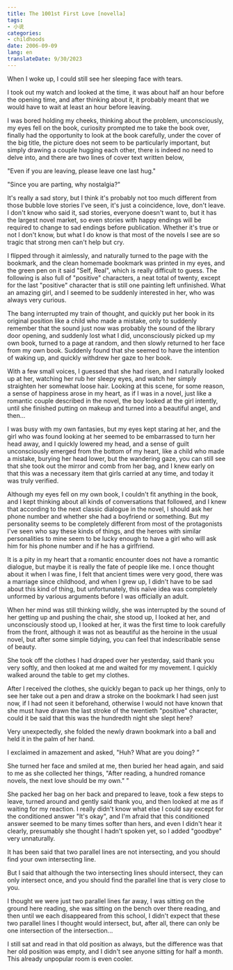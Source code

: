 ```yaml
---
title: The 1001st First Love [novella]
tags:
- 小说
categories:
- childhoods
date: 2006-09-09
lang: en
translateDate: 9/30/2023
---
```


When I woke up, I could still see her sleeping face with tears.

I took out my watch and looked at the time, it was about half an hour before the opening time, and after thinking about it, it probably meant that we would have to wait at least an hour before leaving.

I was bored holding my cheeks, thinking about the problem, unconsciously, my eyes fell on the book, curiosity prompted me to take the book over, finally had the opportunity to look at the book carefully, under the cover of the big title, the picture does not seem to be particularly important, but simply drawing a couple hugging each other, there is indeed no need to delve into, and there are two lines of cover text written below,

"Even if you are leaving, please leave one last hug."

"Since you are parting, why nostalgia?"

It's really a sad story, but I think it's probably not too much different from those bubble love stories I've seen, it's just a coincidence, love, don't leave. I don't know who said it, sad stories, everyone doesn't want to, but it has the largest novel market, so even stories with happy endings will be required to change to sad endings before publication. Whether it's true or not I don't know, but what I do know is that most of the novels I see are so tragic that strong men can't help but cry.

I flipped through it aimlessly, and naturally turned to the page with the bookmark, and the clean homemade bookmark was printed in my eyes, and the green pen on it said "Self, Real", which is really difficult to guess. The following is also full of "positive" characters, a neat total of twenty, except for the last "positive" character that is still one painting left unfinished. What an amazing girl, and I seemed to be suddenly interested in her, who was always very curious.

The bang interrupted my train of thought, and quickly put her book in its original position like a child who made a mistake, only to suddenly remember that the sound just now was probably the sound of the library door opening, and suddenly lost what I did, unconsciously picked up my own book, turned to a page at random, and then slowly returned to her face from my own book. Suddenly found that she seemed to have the intention of waking up, and quickly withdrew her gaze to her book.

With a few small voices, I guessed that she had risen, and I naturally looked up at her, watching her rub her sleepy eyes, and watch her simply straighten her somewhat loose hair. Looking at this scene, for some reason, a sense of happiness arose in my heart, as if I was in a novel, just like a romantic couple described in the novel, the boy looked at the girl intently, until she finished putting on makeup and turned into a beautiful angel, and then...

I was busy with my own fantasies, but my eyes kept staring at her, and the girl who was found looking at her seemed to be embarrassed to turn her head away, and I quickly lowered my head, and a sense of guilt unconsciously emerged from the bottom of my heart, like a child who made a mistake, burying her head lower, but the wandering gaze, you can still see that she took out the mirror and comb from her bag, and I knew early on that this was a necessary item that girls carried at any time, and today it was truly verified.

Although my eyes fell on my own book, I couldn't fit anything in the book, and I kept thinking about all kinds of conversations that followed, and I knew that according to the next classic dialogue in the novel, I should ask her phone number and whether she had a boyfriend or something. But my personality seems to be completely different from most of the protagonists I've seen who say these kinds of things, and the heroes with similar personalities to mine seem to be lucky enough to have a girl who will ask him for his phone number and if he has a girlfriend.

It is a pity in my heart that a romantic encounter does not have a romantic dialogue, but maybe it is really the fate of people like me. I once thought about it when I was fine, I felt that ancient times were very good, there was a marriage since childhood, and when I grew up, I didn't have to be sad about this kind of thing, but unfortunately, this naïve idea was completely unformed by various arguments before I was officially an adult.

When her mind was still thinking wildly, she was interrupted by the sound of her getting up and pushing the chair, she stood up, I looked at her, and unconsciously stood up, I looked at her, it was the first time to look carefully from the front, although it was not as beautiful as the heroine in the usual novel, but after some simple tidying, you can feel that indescribable sense of beauty.

She took off the clothes I had draped over her yesterday, said thank you very softly, and then looked at me and waited for my movement. I quickly walked around the table to get my clothes.

After I received the clothes, she quickly began to pack up her things, only to see her take out a pen and draw a stroke on the bookmark I had seen just now, if I had not seen it beforehand, otherwise I would not have known that she must have drawn the last stroke of the twentieth "positive" character, could it be said that this was the hundredth night she slept here?

Very unexpectedly, she folded the newly drawn bookmark into a ball and held it in the palm of her hand.

I exclaimed in amazement and asked, "Huh? What are you doing? ”

She turned her face and smiled at me, then buried her head again, and said to me as she collected her things, "After reading, a hundred romance novels, the next love should be my own." ”

She packed her bag on her back and prepared to leave, took a few steps to leave, turned around and gently said thank you, and then looked at me as if waiting for my reaction. I really didn't know what else I could say except for the conditioned answer "It's okay", and I'm afraid that this conditioned answer seemed to be many times softer than hers, and even I didn't hear it clearly, presumably she thought I hadn't spoken yet, so I added "goodbye" very unnaturally.

It has been said that two parallel lines are not intersecting, and you should find your own intersecting line.

But I said that although the two intersecting lines should intersect, they can only intersect once, and you should find the parallel line that is very close to you.

I thought we were just two parallel lines far away, I was sitting on the ground here reading, she was sitting on the bench over there reading, and then until we each disappeared from this school, I didn't expect that these two parallel lines I thought would intersect, but, after all, there can only be one intersection of the intersection...

I still sat and read in that old position as always, but the difference was that her old position was empty, and I didn't see anyone sitting for half a month. This already unpopular room is even cooler.

